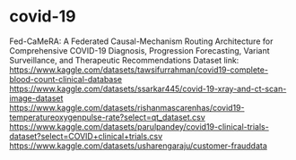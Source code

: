 # covid-19
Fed-CaMeRA: A Federated Causal-Mechanism Routing Architecture for Comprehensive COVID-19 Diagnosis, Progression Forecasting, Variant Surveillance, and Therapeutic  Recommendations
Dataset link: https://www.kaggle.com/datasets/tawsifurrahman/covid19-complete-blood-count-clinical-database
https://www.kaggle.com/datasets/ssarkar445/covid-19-xray-and-ct-scan-image-dataset
https://www.kaggle.com/datasets/rishanmascarenhas/covid19-temperatureoxygenpulse-rate?select=qt_dataset.csv
https://www.kaggle.com/datasets/parulpandey/covid19-clinical-trials-dataset?select=COVID+clinical+trials.csv
https://www.kaggle.com/datasets/usharengaraju/customer-frauddata
